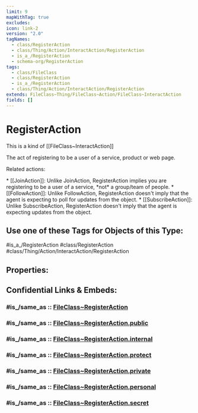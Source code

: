 ```yaml
---
limit: 9
mapWithTag: true
excludes: 
icon: link-2
version: "2.0"
tagNames:
  - class/RegisterAction
  - class/Thing/Action/InteractAction/RegisterAction
  - is_a_/RegisterAction
  - schema-org/RegisterAction
tags:
  - class/FileClass
  - class/RegisterAction
  - is_a_/RegisterAction
  - class/Thing/Action/InteractAction/RegisterAction
extends: FileClass~Thing/FileClass~Action/FileClass~InteractAction
fields: []
---
```


# RegisterAction
This is a kind of [[FileClass~InteractAction]]

The act of registering to be a user of a service, product or web page.

Related actions:

\* [[JoinAction]]: Unlike JoinAction, RegisterAction implies you are registering to be a user of a service, \*not\* a group/team of people.
\* [[FollowAction]]: Unlike FollowAction, RegisterAction doesn't imply that the agent is expecting to poll for updates from the object.
\* [[SubscribeAction]]: Unlike SubscribeAction, RegisterAction doesn't imply that the agent is expecting updates from the object.


## Use one of these Tags for Objects of this Type:

#is_a_/RegisterAction
#class/RegisterAction
#class/Thing/Action/InteractAction/RegisterAction

## Properties:


## Confidential Links & Embeds: 

### #is_/same_as :: [FileClass~RegisterAction](/_Standards/fileClass/FileClass~Thing/FileClass~Action/FileClass~InteractAction/FileClass~RegisterAction.md) 

### #is_/same_as :: [FileClass~RegisterAction.public](/_public/fileClass/FileClass~Thing/FileClass~Action/FileClass~InteractAction/FileClass~RegisterAction.public.md) 

### #is_/same_as :: [FileClass~RegisterAction.internal](/_internal/fileClass/FileClass~Thing/FileClass~Action/FileClass~InteractAction/FileClass~RegisterAction.internal.md) 

### #is_/same_as :: [FileClass~RegisterAction.protect](/_protect/fileClass/FileClass~Thing/FileClass~Action/FileClass~InteractAction/FileClass~RegisterAction.protect.md) 

### #is_/same_as :: [FileClass~RegisterAction.private](/_private/fileClass/FileClass~Thing/FileClass~Action/FileClass~InteractAction/FileClass~RegisterAction.private.md) 

### #is_/same_as :: [FileClass~RegisterAction.personal](/_personal/fileClass/FileClass~Thing/FileClass~Action/FileClass~InteractAction/FileClass~RegisterAction.personal.md) 

### #is_/same_as :: [FileClass~RegisterAction.secret](/_secret/fileClass/FileClass~Thing/FileClass~Action/FileClass~InteractAction/FileClass~RegisterAction.secret.md)

